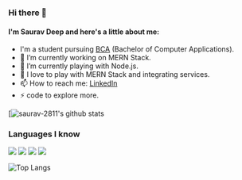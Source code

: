 ### Hi there 👋


#### I'm Saurav Deep and here's a little about me:

* I'm a student pursuing [BCA](https://collegedunia.com/courses/bachelor-of-computer-applications-bca) (Bachelor of Computer Applications).
* 🔭 I’m currently working on MERN Stack.
* 🌱 I’m currently playing with Node.js.
* 🤔 I love to play with MERN Stack and integrating services.
* 📫 How to reach me: [LinkedIn](https://www.linkedin.com/in/saurav-2811/) 
* ⚡ code to explore more.

[![saurav-2811's github stats](https://github-readme-stats.vercel.app/api?username=saurav-2811&show_icons=true&count_private=true&theme=react)


### Languages I know 
 <img src="https://img.shields.io/badge/c%20-%2300599C.svg?&style=for-the-badge&logo=c&logoColor=white"/> <img src="https://img.shields.io/badge/c++%20-%2300599C.svg?&style=for-the-badge&logo=c%2B%2B&ogoColor=white"/> <img src="https://img.shields.io/badge/java-%23ED8B00.svg?&style=for-the-badge&logo=java&logoColor=white"/> <img src="https://img.shields.io/badge/javascript%20-%2314354C.svg?&style=for-the-badge&logo=javascript&logoColor=white"/> 

![Top Langs](https://github-readme-stats.vercel.app/api/top-langs/?username=saurav-2811&layout=compact&theme=react)
